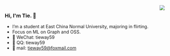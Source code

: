 
<img align="right" src="https://github-readme-stats.vercel.app/api?username=TieWay59&show_icons=true&icon_color=ad0d52&text_color=24292e&bg_color=ffffff&hide_title=true" />

### Hi, I'm Tie. 👋


- I’m a student at East China Normal University, majoring in flirting. 
- Focus on ML on Graph and OSS.
- 💬 WeChat: tieway59
- 💭 QQ: tieway59
- 💌 mail: tieway59@foxmail.com

